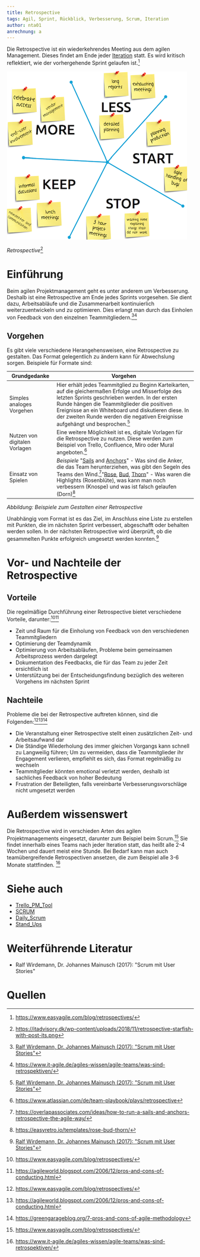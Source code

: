 ```yaml
---
title: Retrospective
tags: Agil, Sprint, Rückblick, Verbesserung, Scrum, Iteration
author: nta01
anrechnung: a
---
```


Die Retrospective ist ein wiederkehrendes Meeting aus dem agilen Management. Dieses findet am Ende jeder [Iteration](https://de.wiktionary.org/wiki/Iteration) statt. Es wird kritisch reflektiert, wie der vorhergehende Sprint gelaufen ist.[^1]

![Abbildung](Retrospective/Bild1.png)

*Retrospective*[^2]

# Einführung

Beim agilen Projektmanagement geht es unter anderem um Verbesserung. Deshalb ist eine Retrospective am Ende jedes Sprints vorgesehen. Sie dient dazu, Arbeitsabläufe und die Zusammenarbeit kontinuierlich weiterzuentwickeln und zu optimieren. Dies erlangt man durch das Einholen von Feedback von den einzelnen Teammitgliedern.[^3][^9]

## Vorgehen

Es gibt viele verschiedene Herangehensweisen, eine Retrospective zu gestalten. Das Format gelegentlich zu ändern kann für Abwechslung sorgen. 
Beispiele für Formate sind:

| Grundgedanke| Vorgehen | 
| ------------- | ------------- |
| Simples analoges Vorgehen  | Hier erhält jedes Teammitglied zu Beginn Karteikarten, auf die gleichermaßen Erfolge und Misserfolge des letzten Sprints geschrieben werden. In der ersten Runde hängen die Teammitglieder die positiven Ereignisse an ein Whiteboard und diskutieren diese. In der zweiten Runde werden die negativen Ereignisse aufgehängt und besprochen.[^3]|
| Nutzen von digitalen Vorlagen | Eine weitere Möglichkeit ist es, digitale Vorlagen für die Retrospective zu nutzen. Diese werden zum Beispiel von Trello, Confluence, Miro oder Mural angeboten.[^4]|
| Einsatz von Spielen  | *Beispiele* "[Sails](https://de.pons.com/übersetzung/englisch-deutsch/sails) and [Anchors](https://de.pons.com/übersetzung/englisch-deutsch/anchor)" - Was sind die Anker, die das Team herunterziehen, was gibt den Segeln des Teams den Wind.[^5]"[Rose](https://de.pons.com/übersetzung/englisch-deutsch/rose?bidir=1), [Bud](https://de.pons.com/übersetzung/englisch-deutsch/Bud), [Thorn](https://de.pons.com/übersetzung/englisch-deutsch/Thorn)" - Was waren die Highlights (Rosenblüte), was kann man noch verbessern (Knospe) und was ist falsch gelaufen (Dorn)[^6]|

*Abbildung: Beispiele zum Gestalten einer Retrospective*

Unabhängig vom Format ist es das Ziel, im Anschluss eine Liste zu erstellen mit Punkten, die im nächsten Sprint verbessert, abgeschafft oder behalten werden sollen. In der nächsten Retrospective wird überprüft, ob die gesammelten Punkte erfolgreich umgesetzt werden konnten.[^3]

# Vor- und Nachteile der Retrospective

## Vorteile

Die regelmäßige Durchführung einer Retrospective bietet verschiedene Vorteile, darunter:[^1][^7]

* Zeit und Raum für die Einholung von Feedback von den verschiedenen Teammitgliedern
* Optimierung der Teamdynamik 
* Optimierung von Arbeitsabläufen, Probleme beim gemeinsamen Arbeitsprozess werden dargelegt 
* Dokumentation des Feedbacks, die für das Team zu jeder Zeit ersichtlich ist
* Unterstützung bei der Entscheidungsfindung bezüglich des weiteren Vorgehens im nächsten Sprint

## Nachteile

Probleme die bei der Retrospective auftreten können, sind die Folgenden:[^1][^7][^8]

* Die Veranstaltung einer Retrospective stellt einen zusätzlichen Zeit- und Arbeitsaufwand dar
* Die Ständige Wiederholung des immer gleichen Vorgangs kann schnell zu Langweilig führen; Um zu vermeiden, dass die Teammitglieder ihr Engagement verlieren, empfiehlt es sich, das Format regelmäßig zu wechseln
* Teammitglieder könnten emotional verletzt werden, deshalb ist sachliches Feedback von hoher Bedeutung
* Frustration der Beteiligten, falls vereinbarte Verbesserungsvorschläge nicht umgesetzt werden

# Außerdem wissenswert

Die Retrospective wird in verschieden Arten des agilen Projektmanagements eingesetzt, darunter zum Beispiel beim Scrum.[^1]
Sie findet innerhalb eines Teams nach jeder Iteration statt, das heißt alle 2-4 Wochen und dauert meist eine Stunde. Bei Bedarf kann man auch teamübergreifende Retrospectiven ansetzen, die zum Beispiel alle 3-6 Monate stattfinden. [^9]

# Siehe auch

* [Trello_PM_Tool](Trello_PM_Tool.md)
* [SCRUM](SCRUM.md)
* [Daily_Scrum](Daily_Scrum.md)
* [Stand_Ups](Stand_Ups.md)

# Weiterführende Literatur

* Ralf Wirdemann, Dr. Johannes Mainusch (2017): "Scrum mit User Stories"

# Quellen

[^1]: https://www.easyagile.com/blog/retrospectives/
[^2]: https://itadvisory.dk/wp-content/uploads/2018/11/retrospective-starfish-with-post-its.png
[^3]:[Ralf Wirdemann, Dr. Johannes Mainusch (2017): "Scrum mit User Stories"](https://www.hanser-elibrary.com/doi/epdf/10.3139/9783446450776.002)
[^4]: https://www.atlassian.com/de/team-playbook/plays/retrospective
[^5]: https://overlapassociates.com/ideas/how-to-run-a-sails-and-anchors-retrospective-the-agile-way/
[^6]: https://easyretro.io/templates/rose-bud-thorn/
[^7]: https://agileworld.blogspot.com/2006/12/pros-and-cons-of-conducting.html
[^8]: https://greengarageblog.org/7-pros-and-cons-of-agile-methodology
[^9]: https://www.it-agile.de/agiles-wissen/agile-teams/was-sind-retrospektiven/

